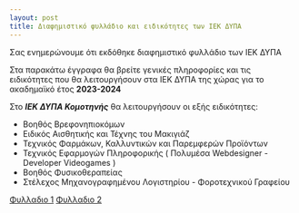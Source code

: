 ```yaml
---
layout: post
title: Διαφημιστικό φυλλάδιο και ειδικότητες των ΙΕΚ ΔΥΠΑ
---
```


Σας ενημερώνουμε ότι εκδόθηκε διαφημιστικό φυλλάδιο των ΙΕΚ ΔΥΠΑ

Στα παρακάτω έγγραφα θα βρείτε γενικές πληροφορίες και τις ειδικότητες που θα λειτουργήσουν στα ΙΕΚ ΔΥΠΑ της χώρας για το ακαδημαϊκό έτος **2023-2024**

Στο <b><i>ΙΕΚ ΔΥΠΑ Κομοτηνής</i></b> θα λειτουργήσουν οι εξής ειδικότητες:


 
 
 <ul class="uk-list uk-list-bullet">
    <li>Βοηθός Βρεφονηπιοκόμων</li>
    <li>Ειδικός Αισθητικής και Τέχνης του Μακιγιάζ</li>
	<li>Τεχνικός Φαρμάκων, Καλλυντικών και Παρεμφερών Προϊόντων</li>
	<li>Τεχνικός Εφαρμογών Πληροφορικής ( Πολυμέσα Webdesigner - Developer Videogames )</li>
	<li>Βοηθός Φυσικοθεραπείας</li>
	<li>Στέλεχος Μηχανογραφημένου Λογιστηρίου - Φοροτεχνικού Γραφείου</li>
   
</ul>
 
 
 
 
 
 <a class="uk-button uk-button-primary" href="/pdf_files/2023-05-Fylladioidikothtes.pdf" target="_blank">Φυλλαδιο 1</a>
 <a class="uk-button uk-button-primary" href="/pdf_files/2023-05-FylladioidikothtesCropmarks.pdf" target="_blank">Φυλλαδιο 2</a>
